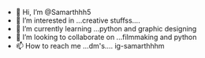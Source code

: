 - 👋 Hi, I’m @Samarthhh5
- 👀 I’m interested in ...creative stuffss....
- 🌱 I’m currently learning ...python and graphic designing
- 💞️ I’m looking to collaborate on ...filmmaking and python
- 📫 How to reach me ...dm's....
ig-samarthhhm

<!---
Samarthhh5/Samarthhh5 is a ✨ special ✨ repository because its `README.md` (this file) appears on your GitHub profile.
You can click the Preview link to take a look at your changes.
--->
